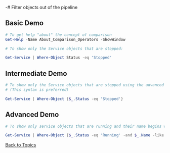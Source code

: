  -# Filter objects out of the pipeline

## Basic Demo

```PowerShell
# To get help "about" the concept of comparison
Get-Help -Name About_Comparison_Operators -ShowWindow

# To show only the Service objects that are stopped:

Get-Service | Where-Object Status -eq 'Stopped'
```

## Intermediate Demo

```PowerShell
# To show only the Service objects that are stopped using the advanced syntax
# (This syntax is preferred)

Get-Service | Where-Object {$_.Status -eq 'Stopped'}
```

## Advanced Demo

```PowerShell
# To show only service objects that are running and their name begins with "a"

Get-Service | Where-Object {$_.Status -eq 'Running' -and $_.Name -like "a*"}
```


[Back to Topics](../README.md#morning-session)
